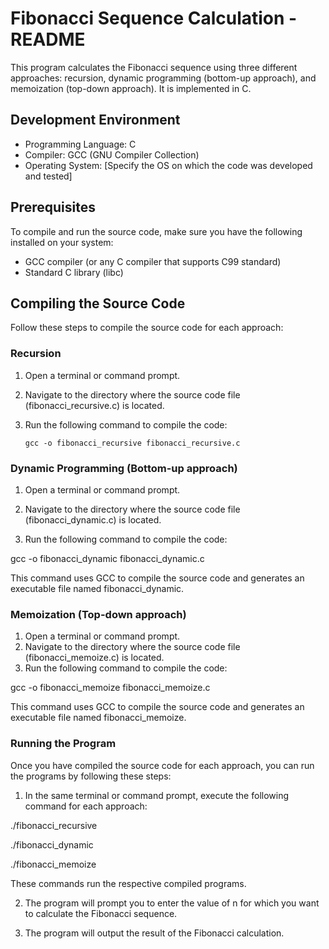 # Fibonacci Sequence Calculation - README

This program calculates the Fibonacci sequence using three different approaches: recursion, dynamic programming (bottom-up approach), and memoization (top-down approach). It is implemented in C.

## Development Environment

- Programming Language: C
- Compiler: GCC (GNU Compiler Collection)
- Operating System: [Specify the OS on which the code was developed and tested]

## Prerequisites

To compile and run the source code, make sure you have the following installed on your system:

- GCC compiler (or any C compiler that supports C99 standard)
- Standard C library (libc)

## Compiling the Source Code

Follow these steps to compile the source code for each approach:

### Recursion

1. Open a terminal or command prompt.
2. Navigate to the directory where the source code file (fibonacci_recursive.c) is located.
3. Run the following command to compile the code:

   ```shell
   gcc -o fibonacci_recursive fibonacci_recursive.c

### Dynamic Programming (Bottom-up approach)

1. Open a terminal or command prompt.

2. Navigate to the directory where the source code file (fibonacci_dynamic.c) is located.
3. Run the following command to compile the code:

gcc -o fibonacci_dynamic fibonacci_dynamic.c

This command uses GCC to compile the source code and generates an executable file named fibonacci_dynamic.

### Memoization (Top-down approach)
1. Open a terminal or command prompt.
2. Navigate to the directory where the source code file (fibonacci_memoize.c) is located.
3. Run the following command to compile the code:

gcc -o fibonacci_memoize fibonacci_memoize.c

This command uses GCC to compile the source code and generates an executable file named fibonacci_memoize.

### Running the Program
Once you have compiled the source code for each approach, you can run the programs by following these steps:

1. In the same terminal or command prompt, execute the following command for each approach:

./fibonacci_recursive

./fibonacci_dynamic

./fibonacci_memoize

These commands run the respective compiled programs.

2. The program will prompt you to enter the value of n for which you want to calculate the Fibonacci sequence.

3. The program will output the result of the Fibonacci calculation.

